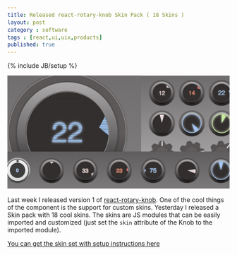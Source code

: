 ```yaml
---
title: Released react-rotary-knob Skin Pack ( 18 Skins )
layout: post
category : software
tags : [react,ui,uix,products]
published: true
---
```

{% include JB/setup %}

![rotary knob skins](/img/react-rotary-knob-skins-preview590x300.jpg)

Last week I released version 1 of [react-rotary-knob](https://github.com/hugozap/react-rotary-knob/). One of the cool things of the component is the support for custom skins. Yesterday I released a Skin pack with 18 cool skins. The skins are JS modules that can be easily imported and customized (just set the `skin` attribute of the Knob to the imported module).

[You can get the skin set with setup instructions here](https://codecanyon.net/item/react-rotary-knob-skin-pack/21567405)


